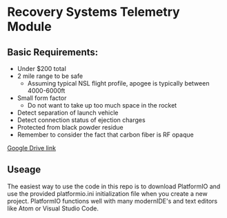 # Recovery Systems Telemetry Module

## Basic Requirements:
- Under $200 total 
- 2 mile range to be safe
  - Assuming typical NSL flight profile, apogee is typically between 4000-6000ft 
- Small form factor
  - Do not want to take up too much space in the rocket 
- Detect separation of launch vehicle
- Detect connection status of ejection charges
- Protected from black powder residue
- Remember to consider the fact that carbon fiber is RF opaque

[Google Drive link](https://drive.google.com/drive/u/1/folders/1rWdLhBEQf0NXYTq_rxv_L2-M3DT5xfJa)

## Useage
The easiest way to use the code in this repo is to download PlatformIO and use the provided platformio.ini initialization file when you create a new project. PlatformIO functions well with many modernIDE's and text editors like Atom or Visual Studio Code.

